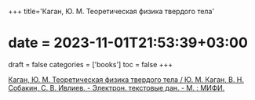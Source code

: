 +++
title='Каган, Ю. М. Теоретическая физика твердого тела'
# date = 2023-11-01T21:53:39+03:00
draft = false
categories = ['books']
toc = false
+++

[Каган, Ю. М. Теоретическая физика твердого тела / Ю. М. Каган, В. Н. Собакин, С. В. Ивлиев. - Электрон. текстовые дан. - М. : МИФИ.](http://library.mephi.ru/data/book-mephi/%D0%A3%D0%9C%D0%9A%D0%94_%D0%9A%D0%B0%D0%B3%D0%B0%D0%BD_%D0%A2%D0%B5%D0%BE%D1%80%D0%B5%D1%82%D0%B8%D1%87%D0%B5%D1%81%D0%BA%D0%B0%D1%8F%20%D1%84%D0%B8%D0%B7%D0%B8%D0%BA%D0%B0%20%D1%82%D0%B2%D0%B5%D1%80%D0%B4%D0%BE%D0%B3%D0%BE%20%D1%82%D0%B5%D0%BB%D0%B0/)
